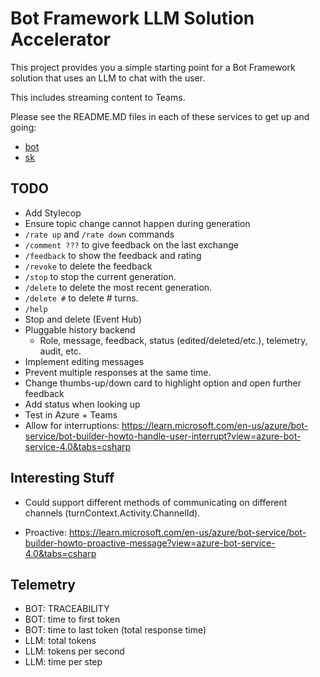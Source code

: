 # Bot Framework LLM Solution Accelerator

This project provides you a simple starting point for a Bot Framework solution that uses an LLM to chat with the user.

This includes streaming content to Teams.

Please see the README.MD files in each of these services to get up and going:

- [bot](./bot/README.md)
- [sk](./sk/README.md)

## TODO

- Add Stylecop
- Ensure topic change cannot happen during generation
- `/rate up` and `/rate down` commands
- `/comment ???` to give feedback on the last exchange
- `/feedback` to show the feedback and rating
- `/revoke` to delete the feedback
- `/stop` to stop the current generation.
- `/delete` to delete the most recent generation.
- `/delete #` to delete # turns.
- `/help`
- Stop and delete (Event Hub)​
- Pluggable history backend​
  - Role, message, feedback, status (edited/deleted/etc.), telemetry, audit, etc.
- Implement editing messages
- Prevent multiple responses at the same time.
- Change thumbs-up/down card to highlight option and open further feedback
- Add status when looking up
- Test in Azure + Teams
- Allow for interruptions: <https://learn.microsoft.com/en-us/azure/bot-service/bot-builder-howto-handle-user-interrupt?view=azure-bot-service-4.0&tabs=csharp>

## Interesting Stuff

- Could support different methods of communicating on different channels (turnContext.Activity.ChannelId).

- Proactive: <https://learn.microsoft.com/en-us/azure/bot-service/bot-builder-howto-proactive-message?view=azure-bot-service-4.0&tabs=csharp>

## Telemetry

- BOT: TRACEABILITY
- BOT: time to first token
- BOT: time to last token (total response time)
- LLM: total tokens
- LLM: tokens per second
- LLM: time per step
